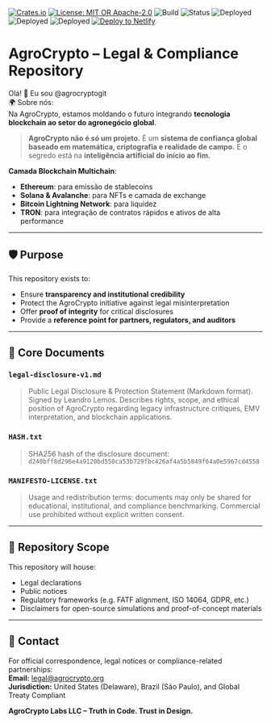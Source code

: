 

[![Crates.io](https://img.shields.io/crates/v/agrocrypto-core.svg)](https://crates.io/crates/agrocrypto-core)
[![License: MIT OR Apache-2.0](https://img.shields.io/crates/l/agrocrypto-core)](https://opensource.org/licenses)
![Build](https://img.shields.io/badge/build-passing-brightgreen)
![Status](https://img.shields.io/badge/project-Verified%20Blockchain%20Infra-orange)
![Deployed](https://img.shields.io/badge/deployed-AWS-blue)
![Deployed](https://img.shields.io/badge/deployed-Cloudflare-orange)
![Deployed](https://img.shields.io/badge/deployed-OpenAI-black)
[![Deploy to Netlify](https://www.netlify.com/img/deploy/button.svg)](https://app.netlify.com/start/deploy?repository=https://github.com/netlify/netlify-statuskit)

# AgroCrypto – Legal & Compliance Repository

Olá! 👋 Eu sou @agrocryptogit  
🌍 Sobre nós:  
Na AgroCrypto, estamos moldando o futuro integrando **tecnologia blockchain ao setor do agronegócio global**.

> **AgroCrypto não é só um projeto.** É um **sistema de confiança global baseado em matemática, criptografia e realidade de campo.** E o segredo está na **inteligência artificial do início ao fim.**

**Camada Blockchain Multichain**:  
- **Ethereum**: para emissão de stablecoins  
- **Solana & Avalanche**: para NFTs e camada de exchange  
- **Bitcoin Lightning Network**: para liquidez  
- **TRON**: para integração de contratos rápidos e ativos de alta performance

---

## 🛡 Purpose
This repository exists to:
- Ensure **transparency and institutional credibility**
- Protect the AgroCrypto initiative against legal misinterpretation
- Offer **proof of integrity** for critical disclosures
- Provide a **reference point for partners, regulators, and auditors**

---

## 📄 Core Documents
### `legal-disclosure-v1.md`
> Public Legal Disclosure & Protection Statement (Markdown format). Signed by Leandro Lemos. Describes rights, scope, and ethical position of AgroCrypto regarding legacy infrastructure critiques, EMV interpretation, and blockchain applications.

### `HASH.txt`
> SHA256 hash of the disclosure document:  
> `d240bff8d296e4a9120bd550ca53b729fbc426af4a5b5849f64a0e5967cd4558`

### `MANIFESTO-LICENSE.txt`
> Usage and redistribution terms: documents may only be shared for educational, institutional, and compliance benchmarking. Commercial use prohibited without explicit written consent.

---

## 📌 Repository Scope
This repository will house:
- Legal declarations
- Public notices
- Regulatory frameworks (e.g. FATF alignment, ISO 14064, GDPR, etc.)
- Disclaimers for open-source simulations and proof-of-concept materials

---

## 🤝 Contact
For official correspondence, legal notices or compliance-related partnerships:  
**Email:** legal@agrocrypto.org  
**Jurisdiction:** United States (Delaware), Brazil (São Paulo), and Global Treaty Compliant  

**AgroCrypto Labs LLC – Truth in Code. Trust in Design.**

